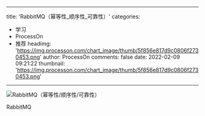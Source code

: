 
---
title: 'RabbitMQ（幂等性_顺序性_可靠性）'
categories: 
 - 学习
 - ProcessOn
 - 推荐
headimg: 'https://img.processon.com/chart_image/thumb/5f856e817d9c0806f2730453.png'
author: ProcessOn
comments: false
date: 2022-02-09 09:21:22
thumbnail: 'https://img.processon.com/chart_image/thumb/5f856e817d9c0806f2730453.png'
---

<div>   
<img class="thumb" alt="RabbitMQ（幂等性/顺序性/可靠性）" src="https://img.processon.com/chart_image/thumb/5f856e817d9c0806f2730453.png" referrerpolicy="no-referrer">
<p>RabbitMQ</p>  
</div>
            